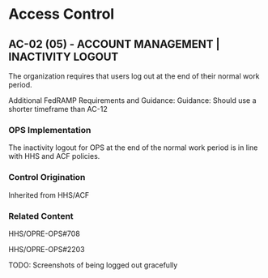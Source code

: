 # Access Control

## AC-02 (05) - ACCOUNT MANAGEMENT | INACTIVITY LOGOUT

The organization requires that users log out at the end of their normal work period.

Additional FedRAMP Requirements and Guidance:
Guidance: Should use a shorter timeframe than AC-12

### OPS Implementation

The inactivity logout for OPS at the end of the normal work period is in line with HHS and ACF policies.

### Control Origination

Inherited from HHS/ACF

### Related Content

HHS/OPRE-OPS#708

HHS/OPRE-OPS#2203

TODO: Screenshots of being logged out gracefully
